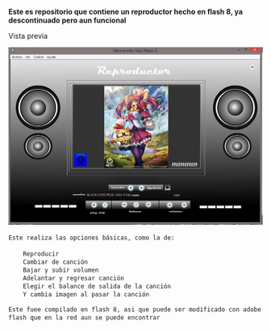 **Este es repositorio que contiene un reproductor hecho en flash 8, ya descontinuado pero aun funcional**

Vista previa 

![Vista previa ](https://github.com/Eduardishion/ReproductorMusicaVFlash8/blob/master/ima.png)



```
Este realiza las opciones básicas, como la de:

    Reproducir 
    Cambiar de canción 
    Bajar y subir volumen 
    Adelantar y regresar canción 
    Elegir el balance de salida de la canción  
    Y cambia imagen al pasar la canción
```

```
Este fuee compilado en flash 8, asi que puede ser modificado con adobe flash que en la red aun se puede encontrar
```





